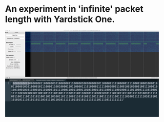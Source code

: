 # An experiment in 'infinite' packet length with Yardstick One.

![Inspectrum screenshot](./files/inspectrum-bits.png)

